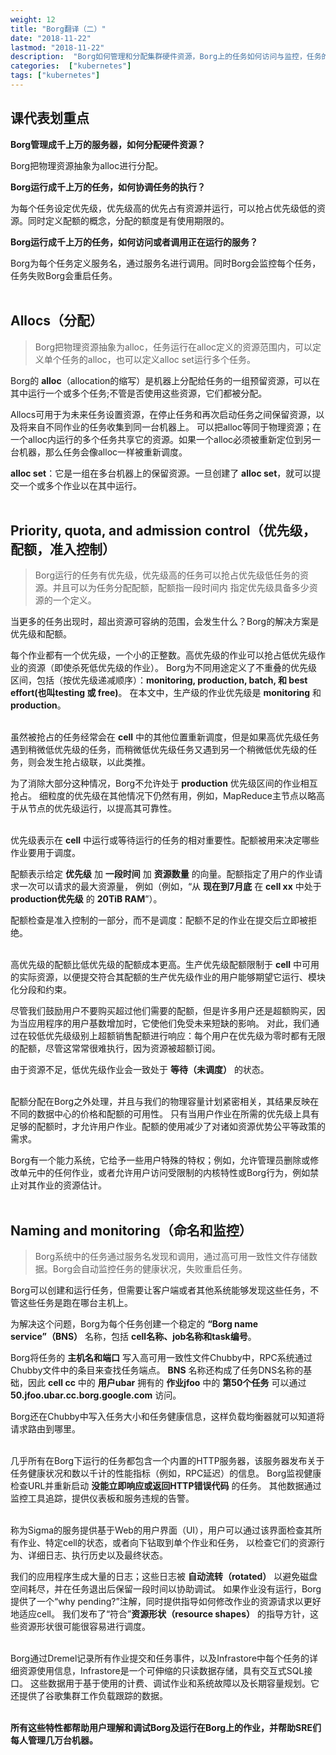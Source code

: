 ```yaml
---
weight: 12
title: "Borg翻译（二）"
date: "2018-11-22"
lastmod: "2018-11-22"
description:  "Borg如何管理和分配集群硬件资源，Borg上的任务如何访问与监控，任务的优先级如何分配"
categories:  ["kubernetes"]
tags: ["kubernetes"]
---
```


## 课代表划重点
__Borg管理成千上万的服务器，如何分配硬件资源？__

Borg把物理资源抽象为alloc进行分配。

__Borg运行成千上万的任务，如何协调任务的执行？__

为每个任务设定优先级，优先级高的优先占有资源并运行，可以抢占优先级低的资源。同时定义配额的概念，分配的额度是有使用期限的。

__Borg运行成千上万的任务，如何访问或者调用正在运行的服务？__

Borg为每个任务定义服务名，通过服务名进行调用。同时Borg会监控每个任务，任务失败Borg会重启任务。<br/><br/>

## Allocs（分配）
> Borg把物理资源抽象为alloc，任务运行在alloc定义的资源范围内，可以定义单个任务的alloc，也可以定义alloc set运行多个任务。

Borg的 __alloc__（allocation的缩写）是机器上分配给任务的一组预留资源，可以在其中运行一个或多个任务;不管是否使用这些资源，它们都被分配。

Allocs可用于为未来任务设置资源，在停止任务和再次启动任务之间保留资源，以及将来自不同作业的任务收集到同一台机器上。
可以把alloc等同于物理资源；在一个alloc内运行的多个任务共享它的资源。如果一个alloc必须被重新定位到另一台机器，那么任务会像alloc一样被重新调度。

__alloc set__：它是一组在多台机器上的保留资源。一旦创建了 __alloc set__，就可以提交一个或多个作业以在其中运行。<br/><br/>

## Priority, quota, and admission control（优先级，配额，准入控制）
> Borg运行的任务有优先级，优先级高的任务可以抢占优先级低任务的资源。并且可以为任务分配配额，配额指一段时间内
> 指定优先级具备多少资源的一个定义。

当更多的任务出现时，超出资源可容纳的范围，会发生什么？Borg的解决方案是优先级和配额。

每个作业都有一个优先级，一个小的正整数。高优先级的作业可以抢占低优先级作业的资源（即使杀死低优先级的作业）。
Borg为不同用途定义了不重叠的优先级区间，包括（按优先级递减顺序）：__monitoring, production, batch, 和 best effort(也叫testing 或 free)__。
在本文中，生产级的作业优先级是 __monitoring__ 和 __production__。<br/><br/>

虽然被抢占的任务经常会在 __cell__ 中的其他位置重新调度，但是如果高优先级任务遇到稍微低优先级的任务，而稍微低优先级任务又遇到另一个稍微低优先级的任务，则会发生抢占级联，以此类推。

为了消除大部分这种情况，Borg不允许处于 __production__ 优先级区间的作业相互抢占。
细粒度的优先级在其他情况下仍然有用，例如，MapReduce主节点以略高于从节点的优先级运行，以提高其可靠性。<br/><br/>

优先级表示在 __cell__ 中运行或等待运行的任务的相对重要性。配额被用来决定哪些作业要用于调度。

配额表示给定 __优先级__ 加 __一段时间__ 加 __资源数量__ 的向量。配额指定了用户的作业请求一次可以请求的最大资源量，
例如（例如，“从 __现在到7月底__ 在 __cell xx__ 中处于 __production优先级__ 的 __20TiB RAM__”）。

配额检查是准入控制的一部分，而不是调度：配额不足的作业在提交后立即被拒绝。<br/><br/>

高优先级的配额比低优先级的配额成本更高。生产优先级配额限制于 __cell__ 中可用的实际资源，以便提交符合其配额的生产优先级作业的用户能够期望它运行、模块化分段和约束。

尽管我们鼓励用户不要购买超过他们需要的配额，但是许多用户还是超额购买，因为当应用程序的用户基数增加时，它使他们免受未来短缺的影响。
对此，我们通过在较低优先级级别上超额销售配额进行响应：每个用户在优先级为零时都有无限的配额，尽管这常常很难执行，因为资源被超额订阅。

由于资源不足，低优先级作业会一致处于 __等待（未调度）__ 的状态。<br/><br/>

配额分配在Borg之外处理，并且与我们的物理容量计划紧密相关，其结果反映在不同的数据中心的价格和配额的可用性。
只有当用户作业在所需的优先级上具有足够的配额时，才允许用户作业。配额的使用减少了对诸如资源优势公平等政策的需求。

Borg有一个能力系统，它给予一些用户特殊的特权；例如，允许管理员删除或修改单元中的任何作业，或者允许用户访问受限制的内核特性或Borg行为，例如禁止对其作业的资源估计。<br/><br/>

## Naming and monitoring（命名和监控）
> Borg系统中的任务通过服务名发现和调用，通过高可用一致性文件存储数据。Borg会自动监控任务的健康状况，失败重启任务。

Borg可以创建和运行任务，但需要让客户端或者其他系统能够发现这些任务，不管这些任务是跑在哪台主机上。

为解决这个问题，Borg为每个任务创建一个稳定的 __“Borg name service”（BNS）__ 名称，包括 __cell名称、job名称和task编号__。

Borg将任务的 __主机名和端口__ 写入高可用一致性文件Chubby中，RPC系统通过Chubby文件中的条目来查找任务端点。
__BNS__ 名称还构成了任务DNS名称的基础，因此 __cell cc__ 中的 __用户ubar__ 拥有的 __作业jfoo__ 中的 __第50个任务__ 可以通过 __50.jfoo.ubar.cc.borg.google.com__ 访问。

Borg还在Chubby中写入任务大小和任务健康信息，这样负载均衡器就可以知道将请求路由到哪里。<br/><br/>

几乎所有在Borg下运行的任务都包含一个内置的HTTP服务器，该服务器发布关于任务健康状况和数以千计的性能指标（例如，RPC延迟）的信息。
Borg监视健康检查URL并重新启动 __没能立即响应或返回HTTP错误代码__ 的任务。
其他数据通过监控工具追踪，提供仪表板和服务违规的告警。<br/><br/>

称为Sigma的服务提供基于Web的用户界面（UI），用户可以通过该界面检查其所有作业、特定cell的状态，或者向下钻取到单个作业和任务，
以检查它们的资源行为、详细日志、执行历史以及最终状态。

我们的应用程序生成大量的日志；这些日志被 __自动流转（rotated）__ 以避免磁盘空间耗尽，并在任务退出后保留一段时间以协助调试。
如果作业没有运行，Borg提供了一个“why pending?”注解，同时提供指导如何修改作业的资源请求以更好地适应cell。
我们发布了“符合”__资源形状（resource shapes）__ 的指导方针，这些资源形状很可能很容易进行调度。<br/><br/>

Borg通过Dremel记录所有作业提交和任务事件，以及Infrastore中每个任务的详细资源使用信息，Infrastore是一个可伸缩的只读数据存储，具有交互式SQL接口。
这些数据用于基于使用的计费、调试作业和系统故障以及长期容量规划。它还提供了谷歌集群工作负载跟踪的数据。<br/><br/>

__所有这些特性都帮助用户理解和调试Borg及运行在Borg上的作业，并帮助SRE们每人管理几万台机器。__